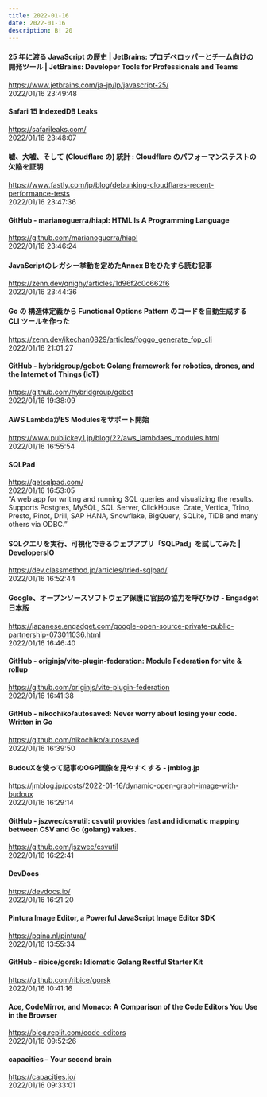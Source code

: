 ```yaml
---
title: 2022-01-16
date: 2022-01-16
description: B! 20
---
```


#### 25 年に渡る JavaScript の歴史 | JetBrains: プロデベロッパーとチーム向けの開発ツール | JetBrains: Developer Tools for Professionals and Teams
https://www.jetbrains.com/ja-jp/lp/javascript-25/<br>
2022/01/16 23:49:48<br>


#### Safari 15 IndexedDB Leaks
https://safarileaks.com/<br>
2022/01/16 23:48:07<br>


#### 嘘、大嘘、そして (Cloudflare の) 統計 : Cloudflare のパフォーマンステストの欠陥を証明
https://www.fastly.com/jp/blog/debunking-cloudflares-recent-performance-tests<br>
2022/01/16 23:47:36<br>


#### GitHub - marianoguerra/hiapl: HTML Is A Programming Language
https://github.com/marianoguerra/hiapl<br>
2022/01/16 23:46:24<br>


#### JavaScriptのレガシー挙動を定めたAnnex Bをひたすら読む記事
https://zenn.dev/qnighy/articles/1d96f2c0c662f6<br>
2022/01/16 23:44:36<br>


#### Go の 構造体定義から Functional Options Pattern のコードを自動生成する CLI ツールを作った
https://zenn.dev/ikechan0829/articles/foggo_generate_fop_cli<br>
2022/01/16 21:01:27<br>


#### GitHub - hybridgroup/gobot: Golang framework for robotics, drones, and the Internet of Things (IoT)
https://github.com/hybridgroup/gobot<br>
2022/01/16 19:38:09<br>


#### AWS LambdaがES Modulesをサポート開始
https://www.publickey1.jp/blog/22/aws_lambdaes_modules.html<br>
2022/01/16 16:55:54<br>


#### SQLPad
https://getsqlpad.com/<br>
2022/01/16 16:53:05<br>
“A web app for writing and running SQL queries and visualizing the results. Supports Postgres, MySQL, SQL Server, ClickHouse, Crate, Vertica, Trino, Presto, Pinot, Drill, SAP HANA, Snowflake, BigQuery, SQLite, TiDB and many others via ODBC.”


#### SQLクエリを実行、可視化できるウェブアプリ「SQLPad」を試してみた | DevelopersIO
https://dev.classmethod.jp/articles/tried-sqlpad/<br>
2022/01/16 16:52:44<br>


#### Google、オープンソースソフトウェア保護に官民の協力を呼びかけ - Engadget 日本版
https://japanese.engadget.com/google-open-source-private-public-partnership-073011036.html<br>
2022/01/16 16:46:40<br>


#### GitHub - originjs/vite-plugin-federation: Module Federation for vite & rollup
https://github.com/originjs/vite-plugin-federation<br>
2022/01/16 16:41:38<br>


#### GitHub - nikochiko/autosaved: Never worry about losing your code. Written in Go
https://github.com/nikochiko/autosaved<br>
2022/01/16 16:39:50<br>


#### BudouXを使って記事のOGP画像を見やすくする - jmblog.jp
https://jmblog.jp/posts/2022-01-16/dynamic-open-graph-image-with-budoux<br>
2022/01/16 16:29:14<br>


#### GitHub - jszwec/csvutil: csvutil provides fast and idiomatic mapping between CSV and Go (golang) values.
https://github.com/jszwec/csvutil<br>
2022/01/16 16:22:41<br>


#### DevDocs
https://devdocs.io/<br>
2022/01/16 16:21:20<br>


#### Pintura Image Editor, a Powerful JavaScript Image Editor SDK
https://pqina.nl/pintura/<br>
2022/01/16 13:55:34<br>


#### GitHub - ribice/gorsk: Idiomatic Golang Restful Starter Kit
https://github.com/ribice/gorsk<br>
2022/01/16 10:41:16<br>


#### Ace, CodeMirror, and Monaco: A Comparison of the Code Editors You Use in the Browser
https://blog.replit.com/code-editors<br>
2022/01/16 09:52:26<br>


#### capacities – Your second brain
https://capacities.io/<br>
2022/01/16 09:33:01<br>


